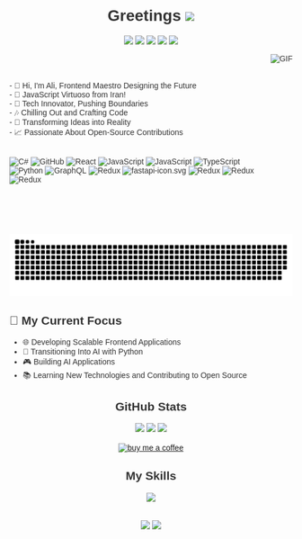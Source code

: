 <div style="font-family: Arial, sans-serif; color: #333;">
 <h1 align='center'>Greetings <img src="https://media.giphy.com/media/hvRJCLFzcasrR4ia7z/giphy.gif" width="25px"></h1>
  <p align='center'>
    <a href="https://wakatime.com/@018d7fcd-3625-4d05-9e6b-2a3cebe5299"><img src="https://wakatime.com/badge/user/018d7fcd-3625-4d05-9e6b-2a3cebe45299.svg"/></a>
    <a href="https://visitorbadge.io/status?path=https%3A%2F%2Fgithub.com%2FAli-Alinejad%2FREACT"><img src="https://api.visitorbadge.io/api/visitors?path=https%3A%2F%2Fgithub.com%2FAli-Alinejad%2FREACT&label=%E2%98%91%EF%B8%8FVISITORS&countColor=%23ff8a65&style=flat" /></a>
    <a href="https://github.com/Ali-Alinejad?tab=repositories"><img src="https://img.shields.io/github/stars/Ali-Alinejad?style=flat&logo=github&label=Total%20Stars&color=teal"/></a>
    <a href="https://github.com/Ali-Alinejad?tab=followers"><img src="https://img.shields.io/github/followers/Ali-Alinejad?label=Followers&style=flat&logo=github&color=lightblue"/></a>
    <a href="https://github.com/sponsors/Ali-Alinejad"><img src="https://img.shields.io/badge/Sponsor-%23EA4AAA.svg?logo=githubsponsors&style=flat"/></a>
  </p>


  <div align="">
    <img align="right" alt="GIF" src="https://github.com/abhisheknaiidu/abhisheknaiidu/blob/master/code.gif?raw=true" height="320" />
    <p align='left' style="margin-right: 30px">  
      </br>
      </br>
      </br>
      - 📖 Hi, I'm Ali, Frontend Maestro Designing the Future </br>
      - 🚀 JavaScript Virtuoso from Iran!</br>
      - 🌟 Tech Innovator, Pushing Boundaries</br>
      - 🎶 Chilling Out and Crafting Code</br>
      - 🧠 Transforming Ideas into Reality</br>
      - 📈 Passionate About Open-Source Contributions</br>
      </br>
    </p>
  </div>
    <div>
        <img src="https://techstack-generator.vercel.app/csharp-icon.svg" alt="C#" width="65" height="65" />
        <img src="https://techstack-generator.vercel.app/nginx-icon.svg" alt="GitHub" width="65" height="65" />
        <img src="https://techstack-generator.vercel.app/react-icon.svg" alt="React" width="65" height="65" />
        <img src="https://techstack-generator.vercel.app/js-icon.svg" alt="JavaScript" width="65" height="65" />
        <img src="https://techstack-generator.vercel.app/rescript-icon.svg" alt="JavaScript" width="65" height="65" />
        <img src="https://techstack-generator.vercel.app/ts-icon.svg" alt="TypeScript" width="65" height="65" />
        <img src="https://techstack-generator.vercel.app/python-icon.svg" alt="Python" width="65" height="65" />
        <img src="https://techstack-generator.vercel.app/graphql-icon.svg" alt="GraphQL" width="65" height="65" />
        <img src="https://techstack-generator.vercel.app/redux-icon.svg" alt="Redux" width="65" height="65" />
        <img src="https://techstack-generator.vercel.app/storybook-icon.svg" alt="fastapi-icon.svg" width="65" height="65" />
        <img src="https://techstack-generator.vercel.app/docker-icon.svg" alt="Redux" width="65" height="65" />
        <img src="https://techstack-generator.vercel.app/docker-icon.svg" alt="Redux" width="65" height="65" />
        <img src="https://techstack-generator.vercel.app/prettier-icon.svg" alt="Redux" width="65" height="65" />
        
        

  ![](https://raw.githubusercontent.com/Ali-Alinejad/Ali-Alinejad/main/out/github-snake-dark.svg)

  <h2>🎯 My Current Focus</h2>
  <ul>
    <li>🌐 Developing Scalable Frontend Applications</li>
    <li>🤖 Transitioning Into AI with Python</li>
    <li>🎮 Building AI Applications</li>
    <li>📚 Learning New Technologies and Contributing to Open Source</li>
  </ul>

  
  <div align="center" style="margin-top: 30px">
    <h2>GitHub Stats</h2>
    <p align="center">
      <img height="50%" width="auto" src="https://github-readme-stats.vercel.app/api?username=Ali-Alinejad&show_icons=true&count_private=true&theme=darcula&hide_border=true&hide=issues,contribs&bg_color=00000000">
      <img height="50%" width="auto" src="https://github-readme-stats.vercel.app/api/top-langs/?username=Ali-Alinejad&layout=compact&hide_border=true&theme=darcula&bg_color=00000000&langs_count=6&hide=jupyter%20notebook,tex,css,php&exclude_repo=Pacman-AI">
      <img src="https://github-readme-streak-stats.herokuapp.com?user=Ali-Alinejad&theme=darcula&hide_border=true&background=FFFFFF00">
      <br>
      <br>
      <a href="https://www.buymeacoffee.com/Ali-Alinejad"> <img align="center" src="https://cdn.buymeacoffee.com/buttons/v2/default-orange.png" height="50" width="210" alt="buy me a coffee" /></a>
    </p>
  </div>

  <div align="center" style="margin-top: 30px">
    <h2>My Skills</h2>
    <img src="https://skillicons.dev/icons?i=angular,css,discord,figma,github,git,gitlab,html,js,ts,jquery,nextjs,nodejs,nuxtjs,ps,pr,react,redux,stackoverflow,tailwind,vite,vscode,vue,windows,vercel,unreal,remix,py,cs,blender" />
  </div>

  <div align="center" style="margin-top: 30px">
    <a href="mailto:alialineejad@gmail.com"><img src="https://img.shields.io/badge/Gmail-D14836?style=for-the-badge&logo=gmail&logoColor=white" target="_blank"></a>
    <a href="https://www.linkedin.com/in/ali-alinejad-1b5827202/" target="_blank"><img src="https://img.shields.io/badge/-LinkedIn-%230077B5?style=for-the-badge&logo=linkedin&logoColor=white" target="_blank"></a> 
  </div>
</div>
